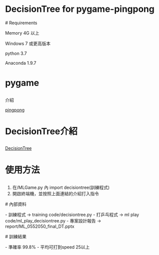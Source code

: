 # DecisionTree for pygame-pingpong
</p>
# Requirements </p>
Memory 4G 以上 </p>
Windows 7 或更高版本 </p>
python 3.7 </p>
Anaconda 1.9.7 </p>

# pygame </p>
介紹 </p>
[pingpong](https://hackmd.io/@y0iWq14CTXGE7CknbBhG3Q/SJnGAPdjN?type=view) </p>

# DecisionTree介紹</p>
[DecisionTree](https://medium.com/jameslearningnote/%E8%B3%87%E6%96%99%E5%88%86%E6%9E%90-%E6%A9%9F%E5%99%A8%E5%AD%B8%E7%BF%92-%E7%AC%AC3-5%E8%AC%9B-%E6%B1%BA%E7%AD%96%E6%A8%B9-decision-tree-%E4%BB%A5%E5%8F%8A%E9%9A%A8%E6%A9%9F%E6%A3%AE%E6%9E%97-random-forest-%E4%BB%8B%E7%B4%B9-7079b0ddfbda) </p>

# 使用方法</p>
1. 在/MLGame.py 內 import decisiontree(訓練程式)
2. 開啟終端機，並按照上面連結的介紹打入指令
</p>
# 內部資料</p>
- 訓練程式 ->  training code/decisiontree.py
- 打乒乓程式 -> ml play code/ml_play_decisiontree.py
- 專案設計報告 -> report/ML_0552050_final_DT.pptx
</p>
# 訓練結果</p>
- 準確率 99.8%
- 平均可打到speed 25以上



